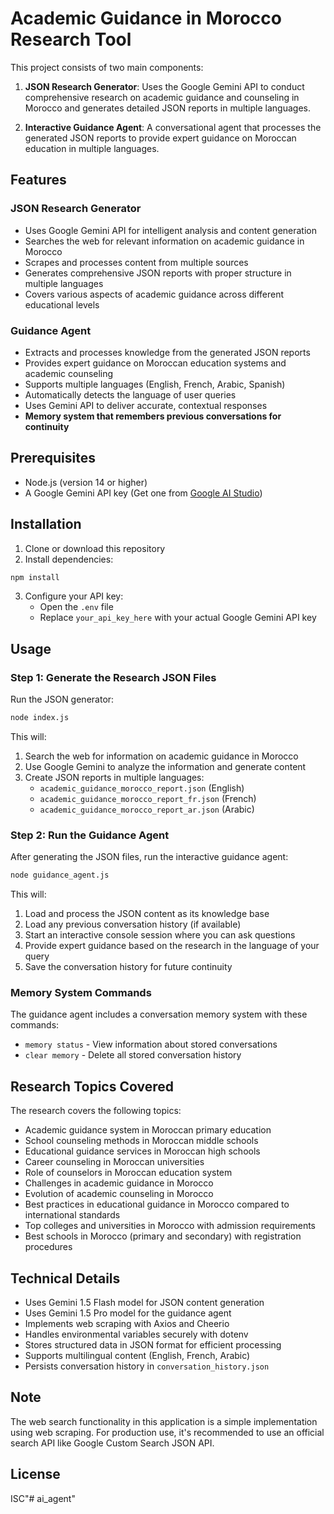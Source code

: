 # Academic Guidance in Morocco Research Tool

This project consists of two main components:

1. **JSON Research Generator**: Uses the Google Gemini API to conduct comprehensive research on academic guidance and counseling in Morocco and generates detailed JSON reports in multiple languages.

2. **Interactive Guidance Agent**: A conversational agent that processes the generated JSON reports to provide expert guidance on Moroccan education in multiple languages.

## Features

### JSON Research Generator
- Uses Google Gemini API for intelligent analysis and content generation
- Searches the web for relevant information on academic guidance in Morocco
- Scrapes and processes content from multiple sources
- Generates comprehensive JSON reports with proper structure in multiple languages
- Covers various aspects of academic guidance across different educational levels

### Guidance Agent
- Extracts and processes knowledge from the generated JSON reports
- Provides expert guidance on Moroccan education systems and academic counseling
- Supports multiple languages (English, French, Arabic, Spanish)
- Automatically detects the language of user queries
- Uses Gemini API to deliver accurate, contextual responses
- **Memory system that remembers previous conversations for continuity**

## Prerequisites

- Node.js (version 14 or higher)
- A Google Gemini API key (Get one from [Google AI Studio](https://ai.google.dev/))

## Installation

1. Clone or download this repository
2. Install dependencies:

```bash
npm install
```

3. Configure your API key:
   - Open the `.env` file
   - Replace `your_api_key_here` with your actual Google Gemini API key

## Usage

### Step 1: Generate the Research JSON Files

Run the JSON generator:

```bash
node index.js
```

This will:
1. Search the web for information on academic guidance in Morocco
2. Use Google Gemini to analyze the information and generate content
3. Create JSON reports in multiple languages:
   - `academic_guidance_morocco_report.json` (English)
   - `academic_guidance_morocco_report_fr.json` (French)
   - `academic_guidance_morocco_report_ar.json` (Arabic)

### Step 2: Run the Guidance Agent

After generating the JSON files, run the interactive guidance agent:

```bash
node guidance_agent.js
```

This will:
1. Load and process the JSON content as its knowledge base
2. Load any previous conversation history (if available)
3. Start an interactive console session where you can ask questions
4. Provide expert guidance based on the research in the language of your query
5. Save the conversation history for future continuity

### Memory System Commands

The guidance agent includes a conversation memory system with these commands:
- `memory status` - View information about stored conversations
- `clear memory` - Delete all stored conversation history 

## Research Topics Covered

The research covers the following topics:
- Academic guidance system in Moroccan primary education
- School counseling methods in Moroccan middle schools
- Educational guidance services in Moroccan high schools
- Career counseling in Moroccan universities
- Role of counselors in Moroccan education system
- Challenges in academic guidance in Morocco
- Evolution of academic counseling in Morocco
- Best practices in educational guidance in Morocco compared to international standards
- Top colleges and universities in Morocco with admission requirements
- Best schools in Morocco (primary and secondary) with registration procedures

## Technical Details

- Uses Gemini 1.5 Flash model for JSON content generation
- Uses Gemini 1.5 Pro model for the guidance agent
- Implements web scraping with Axios and Cheerio
- Handles environmental variables securely with dotenv
- Stores structured data in JSON format for efficient processing
- Supports multilingual content (English, French, Arabic)
- Persists conversation history in `conversation_history.json`

## Note

The web search functionality in this application is a simple implementation using web scraping. For production use, it's recommended to use an official search API like Google Custom Search JSON API.

## License

ISC"# ai_agent" 

